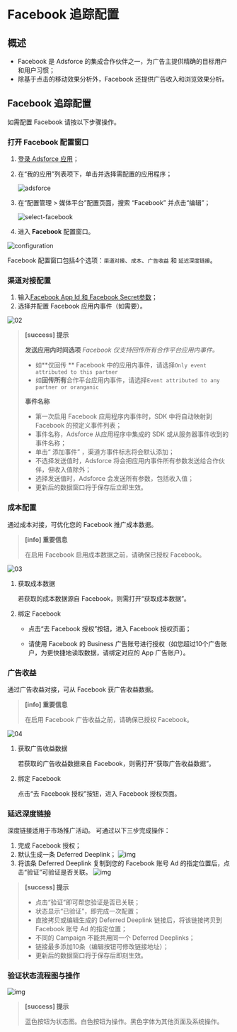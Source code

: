 # Facebook 追踪配置

## 概述

* Facebook 是 Adsforce 的集成合作伙伴之一，为广告主提供精确的目标用户和用户习惯；
* 除基于点击的移动效果分析外，Facebook 还提供广告收入和浏览效果分析。

## Facebook 追踪配置

如需配置 Facebook 请按以下步骤操作。

### 打开 **Facebook** 配置窗口

1. [登录 Adsforce 应用](<https://demo-portal.adsforce.io/login>)；

2. 在“我的应用”列表项下，单击并选择需配置的应用程序；

   ![adsforce](adsforce.png)

3. 在“配置管理 > 媒体平台”配置页面，搜索 “Facebook” 并点击“编辑”；

   ![select-facebook](select-facebook.png)

5. 进入 **Facebook** 配置窗口。

![configuration](configuration.png)

 

Facebook 配置窗口包括4个选项：`渠道对接`、`成本`、`广告收益` 和 `延迟深度链接`。

### 渠道对接配置

1. 输入[Facebook App Id 和 Facebook Secret参数](facebook-app-id-facebook-app-secret-configuration/README.md)；
3. 选择并配置 Facebook 应用内事件（如需要）。

 ![02](02.png)

> **[success] 提示**
>
> **发送应用内时间选项**
> *Facebook 仅支持回传所有合作平台应用内事件。*
>
> * 如**仅回传 ** Facebook 中的应用内事件，请选择`Only event attributed to this partner`
> * 如**回传所有**合作平台应用内事件，请选择`Event attributed to any partner or oranganic`
>
> **事件名称**
> * 第一次启用 Facebook 应用程序内事件时，SDK 中将自动映射到 Facebook 的预定义事件列表；
> * 事件名称，Adsforce 从应用程序中集成的 SDK 或从服务器事件收到的事件名称；
> * 单击“ 添加事件” ，渠道方事件标志将会默认添加；
> * 不选择发送值时，Adsforce 将会把应用内事件所有参数发送给合作伙伴，但收入值除外；
> * 选择发送值时，Adsforce 会发送所有参数，包括收入值；
> * 更新后的数据窗口将于保存后立即生效。


### 成本配置

通过成本对接，可优化您的 Facebook 推广成本数据。
> **[info] 重要信息**
>
> 在启用 Facebook 启用成本数据之前，请确保已授权 Facebook。


 ![03](03.png)

1. 获取成本数据

   若获取的成本数据源自 Facebook，则需打开“获取成本数据”。

2. 绑定 Facebook

    - 点击“去 Facebook 授权”按钮，进入 Facebook 授权页面；

    - 请使用 Facebook 的 Business 广告账号进行授权（如您超过10个广告账户，为更快捷地读取数据，请绑定对应的 App 广告账户）。
    

### 广告收益

通过广告收益对接，可从 Facebook 获广告收益数据。
> **[info] 重要信息**
>
> 在启用 Facebook 广告收益之前，请确保已授权 Facebook。

 ![04](04.png)

1. 获取广告收益数据

   若获取的广告收益数据来自 Facebook，则需打开“获取广告收益数据”。

2. 绑定 Facebook

   点击“去 Facebook 授权”按钮，进入 Facebook 授权页面。

### 延迟深度链接

深度链接适用于市场推广活动。
可通过以下三步完成操作：

1. 完成 Facebook 授权；
2. 默认生成一条 Deferred Deeplink；
   ![img](05.png)
3. 将该条 Deferred Deeplink 复制到您的 Facebook 账号 Ad 的指定位置后，点击“验证”可验证是否关联。
   ![img](8.png)

> **[success] 提示**
> 
> * 点击“验证”即可帮您验证是否已关联；
> * 状态显示“已验证”，即完成一次配置；
> * 直接拷贝或编辑生成的 Deferred Deeplink 链接后，将该链接拷贝到 Facebook 账号 Ad 的指定位置；
> * 不同的 Campaign 不能共用同一个 Deferred Deeplinks；
> * 链接最多添加10条（编辑按钮可修改链接地址）；
> * 更新后的数据窗口将于保存后即刻生效。

### 验证状态流程图与操作


![img](11.png)

> **[success] 提示**
> 
> 蓝色按钮为状态图。白色按钮为操作。黑色字体为其他页面及系统操作。
